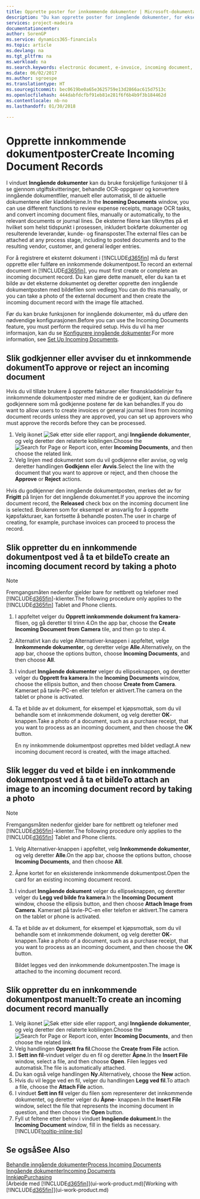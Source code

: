 ```yaml
---
title: Opprette poster for innkommende dokumenter | Microsoft-dokumentasjon
description: "Du kan opprette poster for inngående dokumenter, for eksempel e-fakturaer, og behandle OCR-oppgaver, e-handel og dokumentutveksling."
services: project-madeira
documentationcenter: 
author: SorenGP
ms.service: dynamics365-financials
ms.topic: article
ms.devlang: na
ms.tgt_pltfrm: na
ms.workload: na
ms.search.keywords: electronic document, e-invoice, incoming document, OCR, ecommerce, document exchange, import invoice
ms.date: 06/02/2017
ms.author: sgroespe
ms.translationtype: HT
ms.sourcegitcommit: bec0619be0a65e3625759e13d2866ac615d7513c
ms.openlocfilehash: 444dabfdcfbf91eb81e281f6f6b4b9f3b184462d
ms.contentlocale: nb-no
ms.lasthandoff: 01/30/2018

---
```

# <a name="create-incoming-document-records"></a><span data-ttu-id="902d5-103">Opprette innkommende dokumentposter</span><span class="sxs-lookup"><span data-stu-id="902d5-103">Create Incoming Document Records</span></span>
<span data-ttu-id="902d5-104">I vinduet **Inngående dokumenter** kan du bruke forskjellige funksjoner til å se gjennom utgiftskvitteringer, behandle OCR-oppgaver og konvertere inngående dokumentfiler, manuelt eller automatisk, til de aktuelle dokumentene eller kladdelinjene.</span><span class="sxs-lookup"><span data-stu-id="902d5-104">In the **Incoming Documents** window, you can use different functions to review expense receipts, manage OCR tasks, and convert incoming document files, manually or automatically, to the relevant documents or journal lines.</span></span> <span data-ttu-id="902d5-105">De eksterne filene kan tilknyttes på et hvilket som helst tidspunkt i prosessen, inkludert bokførte dokumenter og resulterende leverandør, kunde- og finansposter.</span><span class="sxs-lookup"><span data-stu-id="902d5-105">The external files can be attached at any process stage, including to posted documents and to the resulting vendor, customer, and general ledger entries.</span></span>

<span data-ttu-id="902d5-106">For å registrere et eksternt dokument i [!INCLUDE[d365fin](includes/d365fin_md.md)] må du først opprette eller fullføre en innkommende dokumentpost.</span><span class="sxs-lookup"><span data-stu-id="902d5-106">To record an external document in [!INCLUDE[d365fin](includes/d365fin_md.md)], you must first create or complete an incoming document record.</span></span> <span data-ttu-id="902d5-107">Du kan gjøre dette manuelt, eller du kan ta et bilde av det eksterne dokumentet og deretter opprette den inngående dokumentposten med bildefilen som vedlegg.</span><span class="sxs-lookup"><span data-stu-id="902d5-107">You can do this manually, or you can take a photo of the external document and then create the incoming document record with the image file attached.</span></span>

<span data-ttu-id="902d5-108">Før du kan bruke funksjonen for inngående dokumenter, må du utføre den nødvendige konfigurasjonen.</span><span class="sxs-lookup"><span data-stu-id="902d5-108">Before you can use the Incoming Documents feature, you must perform the required setup.</span></span> <span data-ttu-id="902d5-109">Hvis du vil ha mer informasjon, kan du se [Konfigurere inngående dokumenter](across-how-setup-income-documents.md).</span><span class="sxs-lookup"><span data-stu-id="902d5-109">For more information, see [Set Up Incoming Documents](across-how-setup-income-documents.md).</span></span>

## <a name="to-approve-or-reject-an-incoming-document"></a><span data-ttu-id="902d5-110">Slik godkjenner eller avviser du et innkommende dokument</span><span class="sxs-lookup"><span data-stu-id="902d5-110">To approve or reject an incoming document</span></span>
<span data-ttu-id="902d5-111">Hvis du vil tillate brukere å opprette fakturaer eller finanskladdelinjer fra innkommende dokumentposter med mindre de er godkjent, kan du definere godkjennere som må godkjenne postene før de kan behandles.</span><span class="sxs-lookup"><span data-stu-id="902d5-111">If you do want to allow users to create invoices or general journal lines from incoming document records unless they are approved, you can set up approvers who must approve the records before they can be processed.</span></span>

1. <span data-ttu-id="902d5-112">Velg ikonet ![Søk etter side eller rapport](media/ui-search/search_small.png "Søk etter side eller rapport"), angi **Inngående dokumenter**, og velg deretter den relaterte koblingen.</span><span class="sxs-lookup"><span data-stu-id="902d5-112">Choose the ![Search for Page or Report](media/ui-search/search_small.png "Search for Page or Report icon") icon, enter **Incoming Documents**, and then choose the related link.</span></span>
2. <span data-ttu-id="902d5-113">Velg linjen med dokumentet som du vil godkjenne eller avvise, og velg deretter handlingen **Godkjenn** eller **Avvis**.</span><span class="sxs-lookup"><span data-stu-id="902d5-113">Select the line with the document that you want to approve or reject, and then choose the **Approve** or **Reject** actions.</span></span>

<span data-ttu-id="902d5-114">Hvis du godkjenner den inngående dokumentposten, merkes det av for **Frigitt** på linjen for det inngående dokumentet.</span><span class="sxs-lookup"><span data-stu-id="902d5-114">If you approve the incoming document record, the **Released** check box on the incoming document line is selected.</span></span> <span data-ttu-id="902d5-115">Brukeren som for eksempel er ansvarlig for å opprette kjøpsfakturaer, kan fortsette å behandle posten.</span><span class="sxs-lookup"><span data-stu-id="902d5-115">The user in charge of creating, for example, purchase invoices can proceed to process the record.</span></span>

## <a name="to-create-an-incoming-document-record-by-taking-a-photo"></a><span data-ttu-id="902d5-116">Slik oppretter du en innkommende dokumentpost ved å ta et bilde</span><span class="sxs-lookup"><span data-stu-id="902d5-116">To create an incoming document record by taking a photo</span></span>
> [!NOTE]  
>   <span data-ttu-id="902d5-117">Fremgangsmåten nedenfor gjelder bare for nettbrett og telefoner med [!INCLUDE[d365fin](includes/d365fin_md.md)]-klienter.</span><span class="sxs-lookup"><span data-stu-id="902d5-117">The following procedure only applies to the [!INCLUDE[d365fin](includes/d365fin_md.md)] Tablet and Phone clients.</span></span>

1. <span data-ttu-id="902d5-118">I appfeltet velger du **Opprett innkommende dokument fra kamera**-flisen, og gå deretter til trinn 4.</span><span class="sxs-lookup"><span data-stu-id="902d5-118">On the app bar, choose the **Create Incoming Document from Camera** tile, and then go to step 4.</span></span>
2. <span data-ttu-id="902d5-119">Alternativt kan du velge Alternativer-knappen i appfeltet, velge **Innkommende dokumenter**, og deretter velge **Alle**.</span><span class="sxs-lookup"><span data-stu-id="902d5-119">Alternatively, on the app bar, choose the options button, choose **Incoming Documents**, and then choose **All**.</span></span>
3. <span data-ttu-id="902d5-120">I vinduet **Inngående dokumenter** velger du ellipseknappen, og deretter velger du **Opprett fra kamera**.</span><span class="sxs-lookup"><span data-stu-id="902d5-120">In the **Incoming Documents** window, choose the ellipsis button, and then choose **Create from Camera**.</span></span> <span data-ttu-id="902d5-121">Kameraet på tavle-PC-en eller telefon er aktivert.</span><span class="sxs-lookup"><span data-stu-id="902d5-121">The camera on the tablet or phone is activated.</span></span>
4. <span data-ttu-id="902d5-122">Ta et bilde av et dokument, for eksempel et kjøpsmottak, som du vil behandle som et innkommende dokument, og velg deretter **OK**-knappen.</span><span class="sxs-lookup"><span data-stu-id="902d5-122">Take a photo of a document, such as a purchase receipt, that you want to process as an incoming document, and then choose the **OK** button.</span></span>

    <span data-ttu-id="902d5-123">En ny innkommende dokumentpost opprettes med bildet vedlagt.</span><span class="sxs-lookup"><span data-stu-id="902d5-123">A new incoming document record is created, with the image attached.</span></span>

## <a name="to-attach-an-image-to-an-incoming-document-record-by-taking-a-photo"></a><span data-ttu-id="902d5-124">Slik legger du ved et bilde i en innkommende dokumentpost ved å ta et bilde</span><span class="sxs-lookup"><span data-stu-id="902d5-124">To attach an image to an incoming document record by taking a photo</span></span>
> [!NOTE]  
>   <span data-ttu-id="902d5-125">Fremgangsmåten nedenfor gjelder bare for nettbrett og telefoner med [!INCLUDE[d365fin](includes/d365fin_md.md)]-klienter.</span><span class="sxs-lookup"><span data-stu-id="902d5-125">The following procedure only applies to the [!INCLUDE[d365fin](includes/d365fin_md.md)] Tablet and Phone clients.</span></span>

1. <span data-ttu-id="902d5-126">Velg Alternativer-knappen i appfeltet, velg **Innkommende dokumenter**, og velg deretter **Alle**.</span><span class="sxs-lookup"><span data-stu-id="902d5-126">On the app bar, choose the options button, choose **Incoming Documents**, and then choose **All**.</span></span>
2. <span data-ttu-id="902d5-127">Åpne kortet for en eksisterende innkommende dokumentpost.</span><span class="sxs-lookup"><span data-stu-id="902d5-127">Open the card for an existing incoming document record.</span></span>
3. <span data-ttu-id="902d5-128">I vinduet **Inngående dokument** velger du ellipseknappen, og deretter velger du **Legg ved bilde fra kamera**.</span><span class="sxs-lookup"><span data-stu-id="902d5-128">In the **Incoming Document** window, choose the ellipsis button, and then choose **Attach Image from Camera**.</span></span> <span data-ttu-id="902d5-129">Kameraet på tavle-PC-en eller telefon er aktivert.</span><span class="sxs-lookup"><span data-stu-id="902d5-129">The camera on the tablet or phone is activated.</span></span>
4. <span data-ttu-id="902d5-130">Ta et bilde av et dokument, for eksempel et kjøpsmottak, som du vil behandle som et innkommende dokument, og velg deretter **OK**-knappen.</span><span class="sxs-lookup"><span data-stu-id="902d5-130">Take a photo of a document, such as a purchase receipt, that you want to process as an incoming document, and then choose the **OK** button.</span></span>

    <span data-ttu-id="902d5-131">Bildet legges ved den innkommende dokumentposten.</span><span class="sxs-lookup"><span data-stu-id="902d5-131">The image is attached to the incoming document record.</span></span>

## <a name="to-create-an-incoming-document-record-manually"></a><span data-ttu-id="902d5-132">Slik oppretter du en innkommende dokumentpost manuelt:</span><span class="sxs-lookup"><span data-stu-id="902d5-132">To create an incoming document record manually</span></span>
1. <span data-ttu-id="902d5-133">Velg ikonet ![Søk etter side eller rapport](media/ui-search/search_small.png "Søk etter side eller rapport"), angi **Inngående dokumenter**, og velg deretter den relaterte koblingen.</span><span class="sxs-lookup"><span data-stu-id="902d5-133">Choose the ![Search for Page or Report](media/ui-search/search_small.png "Search for Page or Report icon") icon, enter **Incoming Documents**, and then choose the related link.</span></span>
2. <span data-ttu-id="902d5-134">Velg handlingen **Opprett fra fil**.</span><span class="sxs-lookup"><span data-stu-id="902d5-134">Choose the **Create from File** action.</span></span>  
3. <span data-ttu-id="902d5-135">I **Sett inn fil**-vinduet velger du en fil og deretter **Åpne**.</span><span class="sxs-lookup"><span data-stu-id="902d5-135">In the **Insert File** window, select a file, and then choose **Open**.</span></span> <span data-ttu-id="902d5-136">Filen legges ved automatisk.</span><span class="sxs-lookup"><span data-stu-id="902d5-136">The file is automatically attached.</span></span>
4. <span data-ttu-id="902d5-137">Du kan også velge handlingen **Ny**.</span><span class="sxs-lookup"><span data-stu-id="902d5-137">Alternatively, choose the **New** action.</span></span>
5. <span data-ttu-id="902d5-138">Hvis du vil legge ved en fil, velger du handlingen **Legg ved fil**.</span><span class="sxs-lookup"><span data-stu-id="902d5-138">To attach a file, choose the **Attach File** action.</span></span>
6. <span data-ttu-id="902d5-139">I vinduet **Sett inn fil** velger du filen som representerer det innkommende dokumentet, og deretter velger du **Åpne**- knappen.</span><span class="sxs-lookup"><span data-stu-id="902d5-139">In the **Insert File** window, select the file that represents the incoming document in question, and then choose the **Open** button.</span></span>
7. <span data-ttu-id="902d5-140">Fyll ut feltene etter behov i vinduet **Inngående dokument**.</span><span class="sxs-lookup"><span data-stu-id="902d5-140">In the **Incoming Document** window, fill in the fields as necessary.</span></span> [!INCLUDE[tooltip-inline-tip](includes/tooltip-inline-tip_md.md)]

## <a name="see-also"></a><span data-ttu-id="902d5-141">Se også</span><span class="sxs-lookup"><span data-stu-id="902d5-141">See Also</span></span>
[<span data-ttu-id="902d5-142">Behandle inngående dokumenter</span><span class="sxs-lookup"><span data-stu-id="902d5-142">Process Incoming Documents</span></span>](across-process-income-documents.md)  
[<span data-ttu-id="902d5-143">Inngående dokumenter</span><span class="sxs-lookup"><span data-stu-id="902d5-143">Incoming Documents</span></span>](across-income-documents.md)  
[<span data-ttu-id="902d5-144">Innkjøp</span><span class="sxs-lookup"><span data-stu-id="902d5-144">Purchasing</span></span>](purchasing-manage-purchasing.md)  
<span data-ttu-id="902d5-145">[Arbeide med [!INCLUDE[d365fin](includes/d365fin_md.md)]](ui-work-product.md)</span><span class="sxs-lookup"><span data-stu-id="902d5-145">[Working with [!INCLUDE[d365fin](includes/d365fin_md.md)]](ui-work-product.md)</span></span>


